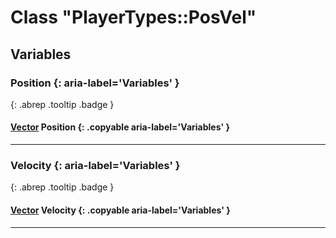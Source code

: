 # Class "PlayerTypes::PosVel"
## Variables
### Position {: aria-label='Variables' }
[ ](#){: .abrep .tooltip .badge }
#### [Vector](Vector.md) Position {: .copyable aria-label='Variables' }

___ 
### Velocity {: aria-label='Variables' }
[ ](#){: .abrep .tooltip .badge }
#### [Vector](Vector.md) Velocity {: .copyable aria-label='Variables' }

___ 

